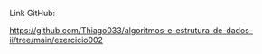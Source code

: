 Link GitHub:

https://github.com/Thiago033/algoritmos-e-estrutura-de-dados-ii/tree/main/exercicio002